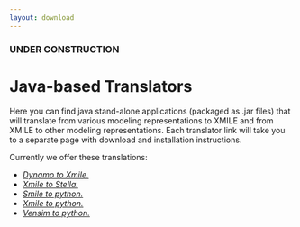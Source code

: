 ```yaml
---
layout: download
---
```

### UNDER CONSTRUCTION

# Java-based Translators

Here you can find java stand-alone applications (packaged as .jar files) that will translate from various modeling representations to XMILE and from XMILE to other modeling representations. 
Each translator link will take you to a separate page with download and installation instructions. 

Currently we offer these translations:

- [*Dynamo to Xmile.*](dyn2xmile.html)
- [*Xmile to Stella.*](xmile2stella.html)
- [*Smile to python.*](pysd.html)
- [*Xmile to python.*](pysd.html)
- [*Vensim to python.*](pysd.html)



